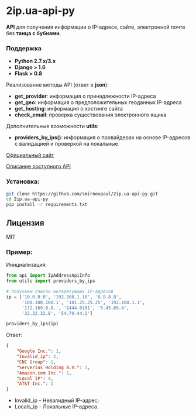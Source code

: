 # **2ip.ua-api-py**

**API** для получения информации о IP-адресе, сайте, электронной почте без **танца с бубнами**.

### Поддержка

* **Python 2.7.x/3.x**
* **Django > 1.6**
* **Flask > 0.8**

Реализованне методы API (ответ в **json**):

* **get\_provider**: информация о принадлежности IP-адреса
* **get\_geo**: информация о предположительных геоданных IP-адреса
* **get\_hosting**: информация о хостинге сайта
* **check\_email**: проверка существования электронного ящика

Дополнительные возможности **utils**:

* **providers\_by\_ips()**: информация о провайдерах на основе IP-адресов с валидацией и проверкой на локальные

[Официальный сайт](https://2ip.ua/ru)

[Описание доступного API](https://2ip.ua/ru/api/our-api)

### Установка:

```sh
git clone https://github.com/smirnovpaul/2ip.ua-api-py.git
cd 2ip.ua-api-py
pip install -r requirements.txt
```

Лицензия
----
MIT


### Пример:

Инициализация:

```python
from api import IpAddressApiInfo
from utils import providers_by_ips

# получаем список интересующих IP-адресов
ip = ['10.0.0.0', '192.168.1.10', '8.8.8.8',
      '100.100.100.1', '101.25.25.25', '192.168.1.1',
      '172.169.0.0.', '1444.0101', '5.45.65.4',
      '32.32.32.8', '54.79.44.1']

providers_by_ips(ip)
```

Ответ:
```json
{
    "Google Inc.": 1,
    "Invalid_ip": 2,
    "CNC Group": 1,
    "Serverius Holding B.V.": 1,
    "Amazon.com Inc.": 1,
    "Local IP": 4,
    "AT&T Inc.": 1
}
```

* Invalid\_ip - Невалидный IP-адрес;
* Locals\_ip - Локальные IP-адреса.
